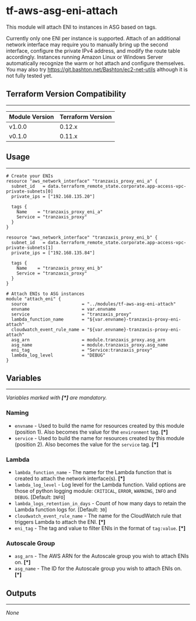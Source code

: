 # tf-aws-asg-eni-attach

This module will attach ENI to instances in ASG based on tags.

Currently only one ENI per instance is supported. Attach of an additional network interface may require you to manually bring up the second interface, configure the private IPv4 address, and modify the route table accordingly. Instances running Amazon Linux or Windows Server automatically recognize the warm or hot attach and configure themselves. You may also try https://git.bashton.net/Bashton/ec2-net-utils although it is not fully tested yet.

## Terraform Version Compatibility

-----

Module Version|Terraform Version
---|---
v1.0.0|0.12.x
v0.1.0|0.11.x

## Usage

-----

```
# Create your ENIs
resource "aws_network_interface" "tranzaxis_proxy_eni_a" {
  subnet_id   = data.terraform_remote_state.corporate.app-access-vpc-private-subnets[0]
  private_ips = ["192.168.135.20"]

  tags {
    Name    = "tranzaxis_proxy_eni_a"
    Service = "tranzaxis_proxy"
  }
}

resource "aws_network_interface" "tranzaxis_proxy_eni_b" {
  subnet_id   = data.terraform_remote_state.corporate.app-access-vpc-private-subnets[1]
  private_ips = ["192.168.135.84"]

  tags {
    Name    = "tranzaxis_proxy_eni_b"
    Service = "tranzaxis_proxy"
  }
}

# Attach ENIs to ASG instances
module "attach_eni" {
  source                     = "../modules/tf-aws-asg-eni-attach"
  envname                    = var.envname
  service                    = "tranzaxis_proxy"
  lambda_function_name       = "${var.envname}-tranzaxis-proxy-eni-attach"
  cloudwatch_event_rule_name = "${var.envname}-tranzaxis-proxy-eni-attach"
  asg_arn                    = module.tranzaxis_proxy.asg_arn
  asg_name                   = module.tranzaxis_proxy.asg_name
  eni_tag                    = "Service:tranzaxis_proxy"
  lambda_log_level           = "DEBUG"
}
```

## Variables

-----

_Variables marked with **[*]** are mandatory._

### Naming

* `envname` - Used to build the name for resources created by this module (position 1). Also becomes the value for the `environment` tag. __[*]__
* `service` - Used to build the name for resources created by this module (position 2). Also becomes the value for the `service` tag. __[*]__

### Lambda

* `lambda_function_name` - The name for the Lambda function that is created to attach the network interface(s). __[*]__
* `lambda_log_level` - Log level for the Lambda function. Valid options are those of python logging module: `CRITICAL`, `ERROR`, `WARNING`, `INFO` and `DEBUG`. [Default: `INFO`]
* `lambda_logs_retention_in_days` - Count of how many days to retain the Lambda function logs for. [Default: `30`]
* `cloudwatch_event_rule_name` - The name for the CloudWatch rule that triggers Lambda to attach the ENI. __[*]__
* `eni_tag` - The tag and value to filter ENIs in the format of `tag:value`. __[*]__

### Autoscale Group

* `asg_arn` - The AWS ARN for the Autoscale group you wish to attach ENIs on. __[*]__
* `asg_name` - The ID for the Autoscale group you wish to attach ENIs on. __[*]__

## Outputs

-----

_None_
